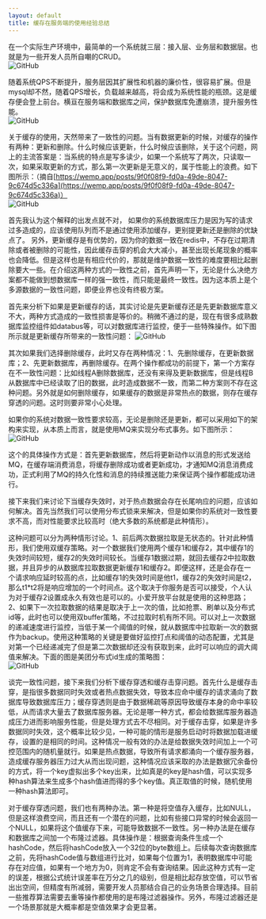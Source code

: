 ```yaml
---
layout: default
title: 缓存在服务端的使用经验总结
---
```


在一个实际生产环境中，最简单的一个系统就三层：接入层、业务层和数据层。也就是为一些开发人员所自嘲的CRUD。  
![GitHub](http://dbp-resource.cdn.bcebos.com/a1620f93-4200-9024-4be8-61a6751b1340/%E7%B3%BB%E7%BB%9F1.jpg "GitHub,Social Coding")  

随着系统QPS不断提升，服务层因其扩展性和机器的廉价性，很容易扩展。但是mysql却不然，随着QPS增长，负载越来越高，将会成为系统性能的瓶颈。这是缓存便会登上前台。横亘在服务端和数据库之间，保护数据库免遭崩溃，提升服务性能。  
![GitHub](http://dbp-resource.cdn.bcebos.com/a1620f93-4200-9024-4be8-61a6751b1340/%E6%9C%AA%E5%91%BD%E5%90%8D%E6%96%87%E4%BB%B6.jpg "GitHub,Social Coding")  

关于缓存的使用，天然带来了一致性的问题。当有数据更新的时候，对缓存的操作有两种：更新和删除。什么时候应该更新，什么时候应该删除，关于这个问题，网上的主流答案是：当系统的特点是写多读少，如果一个系统写了两次，只读取一次，如果采取更新的方式，那么第一次更新是无意义的，属于性能上的浪费。如下图所示：（摘自[https://wemp.app/posts/9f0f08f9-fd0a-49de-8047-9c674d5c336a](https://wemp.app/posts/9f0f08f9-fd0a-49de-8047-9c674d5c336a)）  
![GitHub](http://dbp-resource.cdn.bcebos.com/a1620f93-4200-9024-4be8-61a6751b1340/FB91DBB4-C60F-4035-B619-7D995A17258F.png "GitHub,Social Coding")  

首先我认为这个解释的出发点就不对， 如果你的系统数据库压力是因为写的请求过多造成的，应该使用队列而不是通过使用添加缓存，更别提更新还是删除的优缺点了。  另外，更新缓存是有优势的，因为你的数据一致在redis中，不存在过期清除或者被删除的可能性，因此缓存击穿的机会大大减小，甚至出现长尾现象的概率也会降低。但是这样也是有相应代价的，那就是维护数据一致性的难度要相比起删除要大一些。在介绍这两种方式的一致性之前，首先声明一下，无论是什么决绝方案都不能做到想数据库一样的强一致性，而只能是最终一致性。因为这本质上是个多源数据的一致性问题，即便业界也没有终极方案。  

首先来分析下如果是更新缓存的话，其实讨论是先更新缓存还是先更新数据库意义不大，两种方式造成的一致性损害是等价的。稍微不通过的是，现在有很多成熟数据库监控组件如databus等，可以对数据库进行监控，便于一些特殊操作。如下图所示就是更新缓存所带来的一致性问题：
![GitHub](http://dbp-resource.cdn.bcebos.com/a1620f93-4200-9024-4be8-61a6751b1340/E5B1EF4F-46FA-4BAB-8818-594F2934AE8C.png "GitHub,Social Coding")  

其次如果我们选择删除缓存，此时又存在两种情况：1、先删除缓存，在更新数据库；2、先更新数据库，再删除缓存。在两个操作都成功的前提下，第一个方案存在不一致性问题：比如线程A删除数据库，还没有来得及更新数据库，但是线程B从数据库中已经读取了旧的数据，此时造成数据不一致，而第二种方案则不存在这种问题。另外就是如何删除缓存，如果缓存的数据是非常热点的数据，则存在缓存穿透的问题。这时则要非常小心处理。  

如果你的系统对数据一致性要求较高，无论是删除还是更新，都可以采用如下的架构来实现，从本质上而言，就是使用MQ来实现分布式事务。如下图所示：
![GitHub](http://dbp-resource.cdn.bcebos.com/a1620f93-4200-9024-4be8-61a6751b1340/A72C77D7-0848-4754-9766-DB5E71519A37.png "GitHub,Social Coding")   

这个的具体操作方式是：首先更新数据库，然后将更新动作以消息的形式发送给MQ，在缓存端消费消息，将缓存删除成功或者更新成功，才通知MQ消息消费成功，正式利用了MQ的持久化性和消息的持续推送能力来保证两个操作都能成功进行。  

接下来我们来讨论下当缓存失效时，对于热点数据会存在长尾响应的问题，应该如何解决。首先当然我们可以使用分布式锁来来解决，但是如果你的系统对一致性要求不高，而对性能要求比较高时（绝大多数的系统都是此种情形）。  

这种问题可以分为两种情形讨论。1、前后两次数据拉取是无状态的。针对此种情形，我们使用双缓存策略。对一个数据我们使用两个缓存1和缓存2，其中缓存1的失效时间较短，缓存2的失效时间较长。当缓存1数据过期，就回去缓存2中拉取数据，并且异步的从数据库拉取数据更新缓存1和缓存2。即便这样，还是会存在一个请求响应延时较高的点，比如缓存1的失效时间是他t1，缓存2的失效时间是t2，那么t1*t2将是响应增加的一个时间点。这个取决于你服务是否可以接受，个人认为对于缓存2设置成永久有效也是可以的。小爱开放平台就是使用的这种思路；2、如果下一次拉取数据的结果是取决于上一次的值，比如抢票、刷单以及分布式id等，此时也可以使用双buffer策略，不过拉取时机有所不同。可以对上一次数据的递减速度进行监控，当低于某一个阈值的时候，就从数据库中拉取新一次的数据作为backup。使用这种策略的关键是要做好监控打点和阈值的动态配置，尤其是对第一个已经递减完了但是第二次数据却还没有获取到来，此时可以响应的调大阈值来解决。下面的图是美团分布式id生成的策略图：  
![GitHub](http://dbp-resource.cdn.bcebos.com/a1620f93-4200-9024-4be8-61a6751b1340/7B3F2B44-BB58-4CDE-BE37-D370C5BC1E33.png "GitHub,Social Coding")  

谈完一致性问题，接下来我们分析下缓存穿透和缓存击穿问题。首先什么是缓存击穿，是指很多数据同时失效或者热点数据失效，导致本应命中缓存的请求涌向了数据库导致数据库压力；缓存穿透则是由于数据稀疏等原因导致缓存本身的命中率较低，从而请求大量去了数据库服务器。无论是哪一种方式，都会给数据库服务器造成压力进而影响服务性能，但是处理方式去不尽相同。对于缓存击穿，如果是许多数据同时失效，这个概率比较少见，一种可能的情形是服务启动时将数据加载进缓存，设置的是相同的时间。这种情况一般有效的办法是给数据失效时间加上一个可控范围内的随机量就行。如果是热点数据，导致所有请求都涌向一个缓存服务器，造成缓存服务器压力过大从而出现问题，这种情况应该采取的办法是数据冗余备份的方式，将一个key虚拟出多个key出来，比如真是的key是hash值，可以实现多种hash算法来生成多个hash值进而得的多个key值。真正取值的时候，随机使用一种hash算法即可。  

对于缓存穿透问题，我们也有两种办法。第一种是将空值存入缓存，比如NULL，但是这样浪费空间，而且还有一个潜在的问题，比如有些接口异常的时候会返回一个NULL，如果将这个值缓存下来，可能导致数据不一致性。另一种办法是在缓存和数据库之间加一个布隆过滤器。具体操作是：根据查询条件生成一个hashCode，然后将hashCode放入一个32位的byte数组上。后续每次查询数据库之前，先将hashCode值与数组进行比对，如果每个位置为1，表明数据库中可能存在对应值，如果有一个地方为0，则肯定不会有查询结果。因此这种方式有一定的误差，根据公式统计误差率在万分之几的级别，但是相比起存放空值，可以节省出出空间，但精度有所减弱，需要开发人员那结合自己的业务场景合理选择。目前一些推荐算法需要去重等操作都使用的是布隆过滤器操作。另外，布隆过滤器还是一个场景那就是大概率都是空值效果才会更显著。

